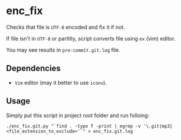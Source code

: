 # enc_fix
Checks that file is `UTF-8` encoded and fix it if not.

If file isn't in `UTF-8` or partitly, script converts file using `ex` (vim) editor.

You may see results in `pre-commit.git.log` file.

## Dependencies
- `Vim` editor (may it better to use `iconv`).

## Usage
Simply put this script in project root folder and run folloing:
```
./enc_fix.git.py "`find . -type f -print | egrep -v '\.git|mp3|<file_extension_to_exclude>'`" > enc_fix.git.log
```
